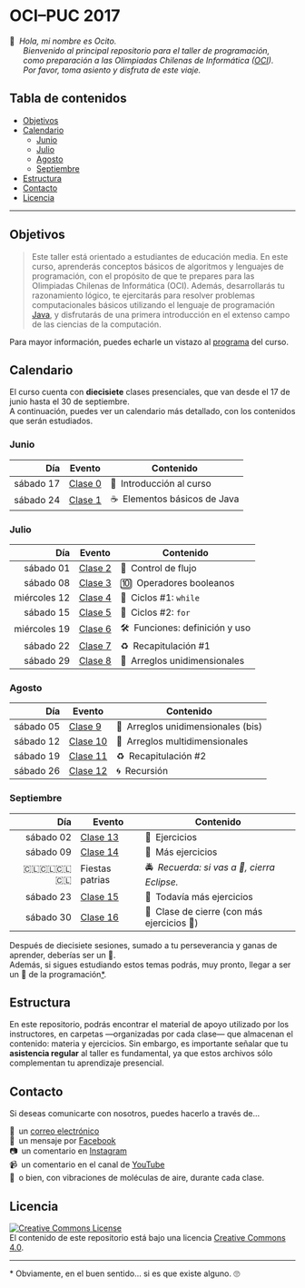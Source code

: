 
# OCI–PUC 2017

:bear: 
_Hola, mi nombre es Ocito.  
     
Bienvenido al principal repositorio para el taller de programación,  
     
como preparación a las Olimpiadas Chilenas de Informática ([OCI]).  
     
Por favor, toma asiento y disfruta de este viaje._

## Tabla de contenidos

- [Objetivos](#objetivos)
- [Calendario](#calendario)
  - [Junio](#junio)
  - [Julio](#julio)
  - [Agosto](#agosto)
  - [Septiembre](#septiembre)
- [Estructura](#estructura)
- [Contacto](#contacto)
- [Licencia](#licencia)

---

## Objetivos

> Este taller está orientado a estudiantes de educación media.
  En este curso, aprenderás conceptos básicos de algoritmos y lenguajes de programación,
  con el propósito de que te prepares para las Olimpiadas Chilenas de Informática (OCI).
  Además, desarrollarás tu razonamiento lógico, te ejercitarás para resolver problemas
  computacionales básicos utilizando el lenguaje de programación [Java], y disfrutarás
  de una primera introducción en el extenso campo de las ciencias de la computación.

Para mayor información, puedes echarle un vistazo al [programa](programa.pdf) del curso.

## Calendario

El curso cuenta con **diecisiete** clases presenciales,
que van desde el 17 de junio hasta el 30 de septiembre.  
A continuación, puedes ver un calendario más detallado,
con los contenidos que serán estudiados.

### Junio

Día       | Evento              | Contenido
---------:| ------------------- | --------------------------------------
sábado 17 | [Clase 0](clase-00) | :hatching_chick: Introducción al curso
sábado 24 | [Clase 1](clase-01) | :coffee: Elementos básicos de Java

### Julio

Día          | Evento              | Contenido
------------:| ------------------- | --------------------------------------------
   sábado 01 | [Clase 2](clase-02) | :twisted_rightwards_arrows: Control de flujo
   sábado 08 | [Clase 3](clase-03) | :keycap_ten: Operadores booleanos
miércoles 12 | [Clase 4](clase-04) | :repeat: Ciclos \#1: `while`
   sábado 15 | [Clase 5](clase-05) | :repeat: Ciclos \#2: `for`
miércoles 19 | [Clase 6](clase-06) | :hammer_and_wrench: Funciones: definición y uso
   sábado 22 | [Clase 7](clase-07) | :recycle: Recapitulación \#1
   sábado 29 | [Clase 8](clase-08) | :blossom: Arreglos unidimensionales

### Agosto

Día       | Evento               | Contenido
---------:| -------------------- | ------------------------------------------------
sábado 05 | [Clase  9](clase-09) | :cherry_blossom: Arreglos unidimensionales (bis)
sábado 12 | [Clase 10](clase-10) | :bouquet: Arreglos multidimensionales
sábado 19 | [Clase 11](clase-11) | :recycle: Recapitulación \#2
sábado 26 | [Clase 12](clase-12) | :cyclone: Recursión

### Septiembre

Día                          | Evento               | Contenido
----------------------------:| -------------------- | ------------------------
sábado 02                    | [Clase 13](clase-13) | :closed_book: Ejercicios
sábado 09                    | [Clase 14](clase-14) | :green_book: Más ejercicios
:chile::chile::chile::chile: | Fiestas patrias      | :oncoming_police_car: _Recuerda: si vas a :wine_glass:, cierra Eclipse._
sábado 23                    | [Clase 15](clase-15) | :blue_book: Todavía más ejercicios
sábado 30                    | [Clase 16](clase-16) | :hatched_chick: Clase de cierre (con más ejercicios :orange_book:)

Después de diecisiete sesiones, sumado a tu perseverancia y ganas de aprender,
deberías ser un :hatched_chick:.  
Además, si sigues estudiando estos temas podrás, muy pronto,
llegar a ser un :chicken: de la programación[\*](#footnote).

## Estructura

En este repositorio, podrás encontrar el material de apoyo utilizado por los instructores,
en carpetas —organizadas por cada clase— que almacenan el contenido: materia y ejercicios.
Sin embargo, es importante señalar que tu **asistencia regular** al taller es fundamental,
ya que estos archivos sólo complementan tu aprendizaje presencial.

## Contacto

Si deseas comunicarte con nosotros, puedes hacerlo a través de…

:incoming_envelope: un [correo electrónico]  
:busts_in_silhouette: un mensaje por [Facebook]  
:camera: un comentario en [Instagram]  
:video_camera: un comentario en el canal de [YouTube]  
:speech_balloon: o bien, con vibraciones de moléculas de aire, durante cada clase.

## Licencia

[![Creative Commons License][img-src]][img-ref]  
El contenido de este repositorio está bajo una licencia [Creative Commons 4.0][img-ref].

[/]:# (Y este _emoji-powered_ documento fue confeccionado con mucho :heart: por @nebil.)

---

<a name='footnote'>\*</a>
Obviamente, en el buen sentido… si es que existe alguno. :roll_eyes:

[/]:# (Enlaces externos)

[OCI]:                http://www.olimpiada-informatica.cl
[Java]:               https://es.wikipedia.org/wiki/Java_(lenguaje_de_programación)

[correo electrónico]: mailto:taller.puc.oci@gmail.com
[Facebook]:           https://www.facebook.com/TallerOCI.PUC/
[Instagram]:          https://www.instagram.com/taller.oci.puc/
[YouTube]:            https://www.youtube.com/channel/UCpj40cy5gpp7r_FopInRgLg

[img-src]:            https://i.creativecommons.org/l/by-sa/4.0/80x15.png
[img-ref]:            https://creativecommons.org/licenses/by-sa/4.0/
